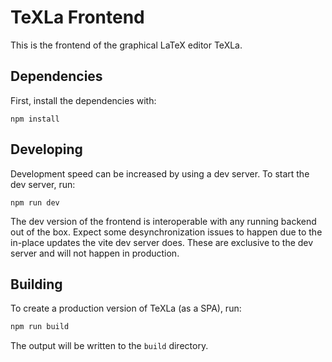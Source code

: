 # TeXLa Frontend

This is the frontend of the graphical LaTeX editor TeXLa.

## Dependencies

First, install the dependencies with:

```shell
npm install
```

## Developing

Development speed can be increased by using a dev server. To start the dev server, run:

```shell
npm run dev
```

The dev version of the frontend is interoperable with any running backend out of the box.
Expect some desynchronization issues to happen due to the in-place updates the vite dev server does.
These are exclusive to the dev server and will not happen in production.

## Building

To create a production version of TeXLa (as a SPA), run:

```bash
npm run build
```

The output will be written to the `build` directory.
